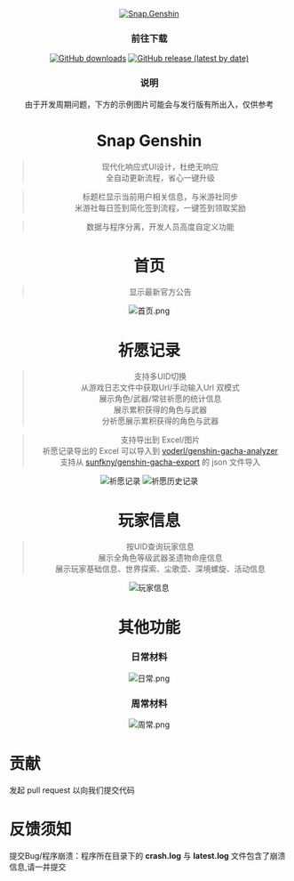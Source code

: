 <div align="center"> 

[![Snap.Genshin](https://socialify.git.ci/DGP-Studio/Snap.Genshin/image?description=1&font=Inter&forks=1&logo=https%3A%2F%2Fgithub.com%2FDGP-Studio%2FSnap.Genshin%2Fblob%2Fmain%2FDesign%2FSGLogo.png%3Fraw%3Dtrue&pattern=Signal&stargazers=1&theme=Dark)](https://github.com/DGP-Studio/Snap.Genshin/stargazers)

### 前往下载

[![GitHub downloads](https://img.shields.io/github/downloads/DGP-Studio/Snap.Genshin/total?style=for-the-badge)](https://github.com/DGP-Studio/Snap.Genshin/releases)
[![GitHub release (latest by date)](https://img.shields.io/github/downloads/DGP-studio/Snap.Genshin/latest/total?style=for-the-badge)](https://github.com/DGP-Studio/Snap.Genshin/releases/latest)

### 说明

由于开发周期问题，下方的示例图片可能会与发行版有所出入，仅供参考

# Snap Genshin
> 现代化响应式UI设计，杜绝无响应  
> 全自动更新流程，省心一键升级

> 标题栏显示当前用户相关信息，与米游社同步  
> 米游社每日签到简化签到流程，一键签到领取奖励

> 数据与程序分离，开发人员高度自定义功能

# 首页

> 显示最新官方公告

![首页.png](https://i.loli.net/2021/08/24/mGSsKA9qcMg2NXT.png)

# 祈愿记录

> 支持多UID切换  
> 从游戏日志文件中获取Url/手动输入Url 双模式  
> 展示角色/武器/常驻祈愿的统计信息  
> 展示累积获得的角色与武器  
> 分祈愿展示累积获得的角色与武器  

> 支持导出到 Excel/图片  
> 祈愿记录导出的 Excel 可以导入到 [voderl/genshin-gacha-analyzer](https://github.com/voderl/genshin-gacha-analyzer)  
> 支持从 [sunfkny/genshin-gacha-export](https://github.com/sunfkny/genshin-gacha-export) 的 json 文件导入

![祈愿记录](https://i.loli.net/2021/08/24/ZswzlWGEce7kquO.png)
![祈愿历史记录](https://i.loli.net/2021/08/24/MeswcNXbzTjiA3l.png)

# 玩家信息

> 按UID查询玩家信息  
> 展示全角色等级武器圣遗物命座信息  
> 展示玩家基础信息、世界探索、尘歌壶、深境螺旋、活动信息  

![玩家信息](https://i.loli.net/2021/08/24/WUxkruiLb1NHIFa.png)

# 其他功能
### 日常材料
![日常.png](https://i.loli.net/2021/08/24/HGUqPasvlfOj38I.png)
### 周常材料
![周常.png](https://i.loli.net/2021/08/24/SdWrjBXmqzGspZM.png)

</div>

# 贡献

发起 pull request 以向我们提交代码

# 反馈须知

提交Bug/程序崩溃：程序所在目录下的 **crash.log** 与 **latest.log** 文件包含了崩溃信息,请一并提交
